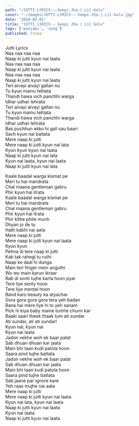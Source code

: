 ```yaml
---
path: "/JUTTI-LYRICS-–-Seepi-Jha-|-Lil-Golu"
cover: "./images/JUTTI-LYRICS-–-Seepi-Jha-|-Lil-Golu.jpg"
date: "2020-02-01"
title: "JUTTI LYRICS – Seepi Jha | Lil Golu"
tags: ['punjabi', 'song']
published: truea
---
```

  
Jutti Lyrics  
Naa naa naa naa  
Naap ki jutti kyun nai laata  
Naa naa naa naa  
Naap ki jutti kyun nai laata  
Naa naa naa naa  
Naap ki jutti kyun nai laata  
Teri aivayi aivayi gallan nu  
Tu kyun mainu tehlata  
Thandi hawa vich panchhi warga  
Idhar udhar lehrata  
Teri aivayi aivayi gallan nu  
Tu kyun mainu tehlata  
Thandi hawa vich panchhi warga  
Idhar udhar lehrata  
Bas puchhun ekko hi gall sau baari  
Sach kyun nai batlata  
Mere naap ki jutti  
Mere naap ki jutti kyun nai lata  
Kyun kyun kyun nai laata  
Naap ki jutti kyun nai lata  
Kyun nai laata, kyun nai laata  
Naap ki jutti kyun nai lata  
  
  
  
  
  
  
Kaale baadal warga kismat pe  
Meri tu hai mandrata  
Chal maana gentleman gabru  
Phir kyun hai itrata  
Kaale baadal warga kismat pe  
Meri tu hai mandrata  
Chal maana gentleman gabru  
Phir kyun hai itrata  
Phir kithe phite munh  
Dhyan jo de tu  
Hath kabhi nai aata  
Mere naap ki jutti  
Mere naap ki jutti kyun nai laata  
Kyun kyun  
Pehna di tere naap ki jutti  
Kab tak rahegi tu ruthi  
Naap ke daal hi dunga  
Main teri finger mein anguthi  
Wo wo main karun ikraar  
Rab di sonh tujhe karta hoon pyar  
Tere liye senty hoon  
Tere liye mental hoon  
Band karo beauty ka atyachar  
Gora gora gora gora tera yeh badan  
Bana hai mere liye hi to yeh sanam  
Pick hi kiya baby maine tumhe chunn kar  
Baaki saari theek thaak tum ati sundar  
Ati sundar, ati ati sundar!  
Kyun nai, kyun nai  
Kyun nai laata  
Jadon vekhe woh ek baar palat  
Sab dhuan dhuan kar jaata  
Main bhi taan kudi patola hoon  
Saara pind tujhe batlata  
Jadon vekhe woh ek baar palat  
Sab dhuan dhuan kar jaata  
Main bhi taan kudi patola hoon  
Saara pind tujhe batlata  
Sab jaane par ignore kare  
Yeh raas mujhe nai aata  
Mere naap ki jutti  
Mere naap ki jutti kyun nai laata  
Kyun nai lata, kyun nai laata  
Naap ki jutti kyun nai laata  
Kyun nai laata  
Naap ki jutti kyun nai laata  

